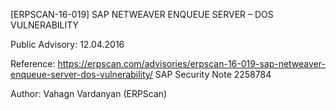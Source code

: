 [ERPSCAN-16-019] SAP NETWEAVER ENQUEUE SERVER – DOS VULNERABILITY

Public Advisory: 12.04.2016

Reference: https://erpscan.com/advisories/erpscan-16-019-sap-netweaver-enqueue-server-dos-vulnerability/
		   SAP Security Note 2258784 
		   
Author:	Vahagn Vardanyan (ERPScan)
